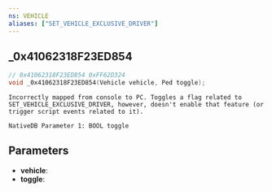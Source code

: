 ```yaml
---
ns: VEHICLE
aliases: ["SET_VEHICLE_EXCLUSIVE_DRIVER"]
---
```

## _0x41062318F23ED854

```c
// 0x41062318F23ED854 0xFF62D324
void _0x41062318F23ED854(Vehicle vehicle, Ped toggle);
```

```
Incorrectly mapped from console to PC. Toggles a flag related to SET_VEHICLE_EXCLUSIVE_DRIVER, however, doesn't enable that feature (or trigger script events related to it).
```

```
NativeDB Parameter 1: BOOL toggle
```

## Parameters
* **vehicle**: 
* **toggle**: 

